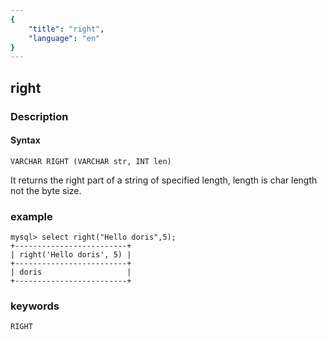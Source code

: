 ```yaml
---
{
    "title": "right",
    "language": "en"
}
---
```


<!-- 
Licensed to the Apache Software Foundation (ASF) under one
or more contributor license agreements.  See the NOTICE file
distributed with this work for additional information
regarding copyright ownership.  The ASF licenses this file
to you under the Apache License, Version 2.0 (the
"License"); you may not use this file except in compliance
with the License.  You may obtain a copy of the License at

  http://www.apache.org/licenses/LICENSE-2.0

Unless required by applicable law or agreed to in writing,
software distributed under the License is distributed on an
"AS IS" BASIS, WITHOUT WARRANTIES OR CONDITIONS OF ANY
KIND, either express or implied.  See the License for the
specific language governing permissions and limitations
under the License.
-->

## right
### Description
#### Syntax

`VARCHAR RIGHT (VARCHAR str, INT len)`


It returns the right part of a string of specified length, length is char length not the byte size.

### example

```
mysql> select right("Hello doris",5);
+-------------------------+
| right('Hello doris', 5) |
+-------------------------+
| doris                   |
+-------------------------+
```
### keywords
    RIGHT
